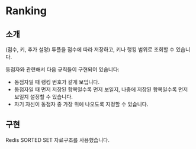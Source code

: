 # Ranking

## 소개
(점수, 키, 추가 설명) 투플을 점수에 따라 저장하고, 키나 랭킹 범위로 조회할 수 있습니다.

동점자와 관련해서 다음 규칙들이 구현되어 있습니다:
- 동점자일 때 랭킹 번호가 같게 보입니다.
- 동점자일 때 먼저 저장된 항목일수록 먼저 보일지, 나중에 저장된 항목일수록 먼저 보일지 설정할 수 있습니다.
- 자기 자신이 동점자 중 가장 위에 나오도록 지정할 수 있습니다.

## 구현
Redis SORTED SET 자료구조를 사용했습니다.
